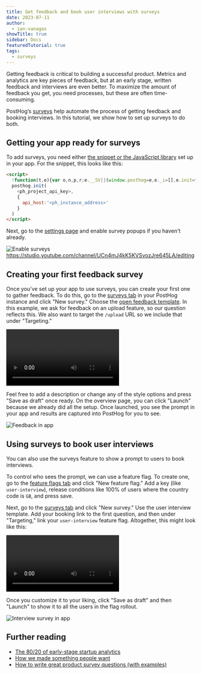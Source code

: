 ```yaml
---
title: Get feedback and book user interviews with surveys
date: 2023-07-11
author:
  - ian-vanagas
showTitle: true
sidebar: Docs
featuredTutorial: true
tags:
  - surveys
---
```


Getting feedback is critical to building a successful product. Metrics and analytics are key pieces of feedback, but at an early stage, written feedback and interviews are even better. To maximize the amount of feedback you get, you need processes, but these are often time-consuming.

PostHog’s [surveys](/docs/surveys/manual) help automate the process of getting feedback and booking interviews. In this tutorial, we show how to set up surveys to do both.

## Getting your app ready for surveys

To add surveys, you need either [the snippet or the JavaScript library](/docs/integrate) set up in your app. For the snippet, this looks like this:

```html
<script>
  !function(t,e){var o,n,p,r;e.__SV||(window.posthog=e,e._i=[],e.init=function(i,s,a){function g(t,e){var o=e.split(".");2==o.length&&(t=t[o[0]],e=o[1]),t[e]=function(){t.push([e].concat(Array.prototype.slice.call(arguments,0)))}}(p=t.createElement("script")).type="text/javascript",p.async=!0,p.src=s.api_host+"/static/array.js",(r=t.getElementsByTagName("script")[0]).parentNode.insertBefore(p,r);var u=e;for(void 0!==a?u=e[a]=[]:a="posthog",u.people=u.people||[],u.toString=function(t){var e="posthog";return"posthog"!==a&&(e+="."+a),t||(e+=" (stub)"),e},u.people.toString=function(){return u.toString(1)+".people (stub)"},o="capture identify alias people.set people.set_once set_config register register_once unregister opt_out_capturing has_opted_out_capturing opt_in_capturing reset isFeatureEnabled onFeatureFlags getFeatureFlag getFeatureFlagPayload reloadFeatureFlags group updateEarlyAccessFeatureEnrollment getEarlyAccessFeatures getActiveMatchingSurveys getSurveys".split(" "),n=0;n<o.length;n++)g(u,o[n]);e._i.push([i,s,a])},e.__SV=1)}(document,window.posthog||[]);
  posthog.init(
    <ph_project_api_key>,
    {
      api_host:'<ph_instance_address>'
    }
  )
</script>
```

Next, go to the [settings page](https://us.posthog.com/settings/project-surveys) and enable survey popups if you haven't already.

![Enable surveys](https://res.cloudinary.com/dmukukwp6/image/upload/v1710055416/posthog.com/contents/images/tutorials/feedback-interviews-site-apps/enable.png)https://studio.youtube.com/channel/UCn4mJ4kK5KVSvozJre645LA/editing

## Creating your first feedback survey

Once you’ve set up your app to use surveys, you can create your first one to gather feedback. To do this, go to the [surveys tab](https://app.posthog.com/surveys) in your PostHog instance and click "New survey." Choose the [open feedback template](/templates/in-app-feedback-survey). In this example, we ask for feedback on an upload feature, so our question reflects this. We also want to target the `/upload` URL so we include that under "Targeting."

![Creating the feedback survey](https://res.cloudinary.com/dmukukwp6/video/upload/v1710055416/posthog.com/contents/images/tutorials/feedback-interviews-site-apps/feedback.mp4)

Feel free to add a description or change any of the style options and press "Save as draft" once ready. On the overview page, you can click "Launch" because we already did all the setup. Once launched, you see the prompt in your app and results are captured into PostHog for you to see.

![Feedback in app](https://res.cloudinary.com/dmukukwp6/image/upload/v1710055416/posthog.com/contents/images/tutorials/feedback-interviews-site-apps/feedback-app.png)

## Using surveys to book user interviews

You can also use the surveys feature to show a prompt to users to book interviews. 

To control who sees the prompt, we can use a feature flag. To create one, go to the [feature flags tab](https://app.posthog.com/feature_flags) and click "New feature flag." Add a key (like `user-interview`), release conditions like 100% of users where the country code is `GB`, and press save.

Next, go to the [surveys tab](https://app.posthog.com/surveys) and click "New survey." Use the user interview template. Add your booking link to the first question, and then under "Targeting," link your `user-interview` feature flag. Altogether, this might look like this:

![Interview survey](https://res.cloudinary.com/dmukukwp6/video/upload/v1710055416/posthog.com/contents/images/tutorials/feedback-interviews-site-apps/interview.mp4)

Once you customize it to your liking, click "Save as draft" and then "Launch" to show it to all the users in the flag rollout.

![Interview survey in app](https://res.cloudinary.com/dmukukwp6/image/upload/v1710055416/posthog.com/contents/images/tutorials/feedback-interviews-site-apps/interview-app.png)

## Further reading

- [The 80/20 of early-stage startup analytics](/blog/early-stage-analytics)
- [How we made something people want](/blog/making-something-people-want)
- [How to write great product survey questions (with examples)](/blog/product-survey-questions)
